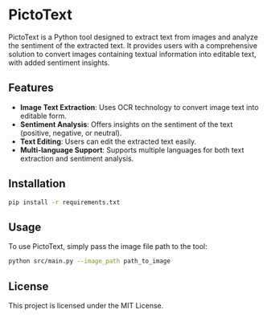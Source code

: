 # PictoText

PictoText is a Python tool designed to extract text from images and analyze the sentiment of the extracted text. It provides users with a comprehensive solution to convert images containing textual information into editable text, with added sentiment insights.

## Features

- **Image Text Extraction**: Uses OCR technology to convert image text into editable form.
- **Sentiment Analysis**: Offers insights on the sentiment of the text (positive, negative, or neutral).
- **Text Editing**: Users can edit the extracted text easily.
- **Multi-language Support**: Supports multiple languages for both text extraction and sentiment analysis.

## Installation

```bash
pip install -r requirements.txt
```

## Usage

To use PictoText, simply pass the image file path to the tool:

```bash
python src/main.py --image_path path_to_image
```

## License

This project is licensed under the MIT License.
